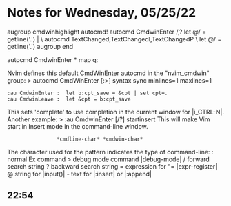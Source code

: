 # Notes for Wednesday, 05/25/22

augroup cmdwinhighlight
    autocmd!
    autocmd CmdwinEnter /,? let @/ = getline('.') |
                \ autocmd TextChanged,TextChangedI,TextChangedP
                \ <buffer> let @/ = getline('.')
augroup end

   autocmd CmdwinEnter * map <buffer> <F5> <CR>q:

Nvim defines this default CmdWinEnter autocmd in the "nvim_cmdwin" group: >
    autocmd CmdWinEnter [:>] syntax sync minlines=1 maxlines=1


	:au CmdwinEnter :  let b:cpt_save = &cpt | set cpt=.
	:au CmdwinLeave :  let &cpt = b:cpt_save
This sets 'complete' to use completion in the current window for |i_CTRL-N|.
Another example: >
	:au CmdwinEnter [/?]  startinsert
This will make Vim start in Insert mode in the command-line window.

					*cmdline-char* *cmdwin-char*

The character used for the pattern indicates the type of command-line:
	:	normal Ex command
	>	debug mode command |debug-mode|
	/	forward search string
	?	backward search string
	=	expression for "= |expr-register|
	@	string for |input()|
	-	text for |:insert| or |:append|

## 22:54
